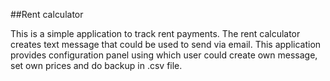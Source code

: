 ##Rent calculator

This is a simple application to track rent payments.
The rent calculator creates text message that could be 
used to send via email. 
This application provides configuration panel
using which user could create own message, set own prices
and do backup in .csv file.
